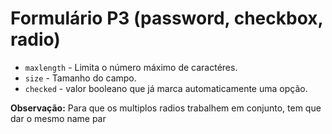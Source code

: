 # Formulário P3 (password, checkbox, radio)

- `maxlength` - Limita o número máximo de caractéres.
- `size` - Tamanho do campo.
- `checked` - valor booleano que já marca automaticamente uma opção.

**Observação:** Para que os multiplos radios trabalhem em conjunto, tem que dar o mesmo name par

